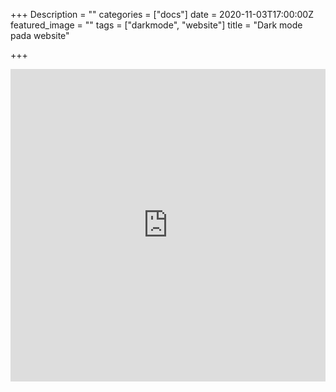 +++
Description = ""
categories = ["docs"]
date = 2020-11-03T17:00:00Z
featured_image = ""
tags = ["darkmode", "website"]
title = "Dark mode pada website"

+++
<iframe width="100%" height="500px" src="https://fajaragngn.github.io/simple-dark-mode/" title="p" frameborder="0" allowfullscreen></iframe>